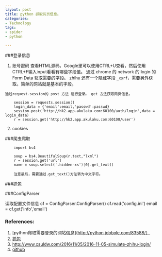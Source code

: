 ```yaml
---
layout: post
title: python 抓取网页信息。
categories: 
- Technology
tags:
- spider
- python

---
```


###登录信息
1. 账号密码
    查看HTML源码，Google里可以使用CTRL+U查看，然后使用CTRL+F输入input看看有哪些字段值。
    通过 chrome 的 network 的 login 的 Form Data 获取需要的字段。
    zhihu 还有一个隐藏字段 `_xsrf`，需要另外获取。简单的网站就是基本的字段。

<!--more-->

    通过request.session的 post 方法 进行登录。 get 方法获取网页信息。

        session = requests.session()
        login_data = {'email':email,'passwd':passwd}
        session.post('http://hk2.app.akulaku.com:60100/auth/login',data = login_data)
        r = session.get('http://hk2.app.akulaku.com:60100/user')

2. cookies

###爬虫爬取

        import bs4

        soup = bs4.BeautifulSoup(r.text,"lxml")
        r = session.get('url')
        name = soup.select('.hidden-xs')[0].get_text()

        注意最后，需要通过.get_text()方法转为中文字符。


###抓包

###ConfigParser

读取配置文件信息
        cf = ConfigParser.ConfigParser()
        cf.read('config.ini')
        email = cf.get('info','email')


### References:
1. [python爬取需要登录的网站信息](http://python.jobbole.com/83588/）
2. [抓包](http://www.jianshu.com/p/9822e3f28f0a)
3. http://www.csuldw.com/2016/11/05/2016-11-05-simulate-zhihu-login/
4. [github](https://github.com/lining0806/PythonSpiderNotes/blob/master/ZhihuSpider/ZhihuSpider.py)